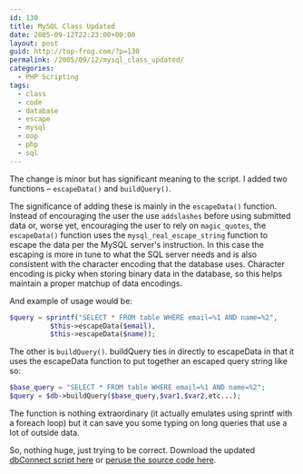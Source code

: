 ```yaml
---
id: 130
title: MySQL Class Updated
date: 2005-09-12T22:23:00+00:00
layout: post
guid: http://top-frog.com/?p=130
permalink: /2005/09/12/mysql_class_updated/
categories:
  - PHP Scripting
tags:
  - class
  - code
  - database
  - escape
  - mysql
  - oop
  - php
  - sql
---
```

The change is minor but has significant meaning to the script. I added two functions – `escapeData()` and `buildQuery()`.

The significance of adding these is mainly in the `escapeData()` function. Instead of encouraging the user the use `addslashes` before using submitted data or, worse yet, encouraging the user to rely on `magic_quotes`, the `escapeData()` function uses the `mysql_real_escape_string` function to escape the data per the MySQL server's instruction. In this case the escaping is more in tune to what the SQL server needs and is also consistent with the character encoding that the database uses. Character encoding is picky when storing binary data in the database, so this helps maintain a proper matchup of data encodings.



And example of usage would be:

``` php
$query = sprintf("SELECT * FROM table WHERE email=%1 AND name=%2",
          $this->escapeData($email),
          $this->escapeData($name));
```

The other is `buildQuery()`. buildQuery ties in directly to escapeData in that it uses the escapeData function to put together an escaped query string like so:

``` php
$base_query = "SELECT * FROM table WHERE email=%1 AND name=%2";
$query = $db->buildQuery($base_query,$var1,$var2,etc...);
```

The function is nothing extraordinary (it actually emulates using sprintf with a foreach loop) but it can save you some typing on long queries that use a lot of outside data.

So, nothing huge, just trying to be correct. Download the updated [dbConnect script here](/files/scripts/dbConnect.class.zip) or [peruse the source code here](/files/scripts/dbConnect.class.phps).
